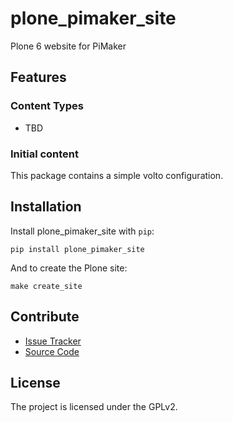 # plone_pimaker_site

Plone 6 website for PiMaker

## Features

### Content Types

- TBD

### Initial content

This package contains a simple volto configuration.

Installation
------------

Install plone_pimaker_site with `pip`:

```shell
pip install plone_pimaker_site
```
And to create the Plone site:

```shell
make create_site
```

## Contribute

- [Issue Tracker](https://github.com/fosten/plone-pimaker-site/issues)
- [Source Code](https://github.com/fosten/plone-pimaker-site/)

## License

The project is licensed under the GPLv2.
